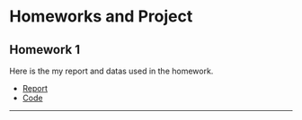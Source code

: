 # Homeworks and Project

## Homework 1
Here is the my report and datas used in the homework.

- [Report](Homework_1/Analysis.html)
- [Code](https://github.com/BU-IE-360/spring24-aliozturk1/blob/main/Homework_1/Analysis.ipynb)

--- 
